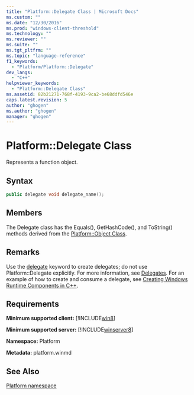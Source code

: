 ```yaml
---
title: "Platform::Delegate Class | Microsoft Docs"
ms.custom: ""
ms.date: "12/30/2016"
ms.prod: "windows-client-threshold"  
ms.technology: ""
ms.reviewer: ""
ms.suite: ""
ms.tgt_pltfrm: ""
ms.topic: "language-reference"
f1_keywords: 
  - "Platform/Platform::Delegate"
dev_langs: 
  - "C++"
helpviewer_keywords: 
  - "Platform::Delegate Class"
ms.assetid: 82b21271-768f-4193-9ca2-be68ddfd546e
caps.latest.revision: 5
author: "ghogen"
ms.author: "ghogen"
manager: "ghogen"
---
```

# Platform::Delegate Class
Represents a function object.  
  
## Syntax  
  
```cpp  
public delegate void delegate_name();  
```  
  
## Members  
 The Delegate class has the Equals(), GetHashCode(), and ToString() methods derived from the [Platform::Object Class](../cppcx/platform-object-class.md).  
  
## Remarks  
 Use the [delegate](../Topic/delegate%20%20\(C++%20Component%20Extensions\).md) keyword to create delegates; do not use Platform::Delegate explicitly. For more information, see [Delegates](../cppcx/delegates-c-cx.md). For an example of how to create and consume a delegate, see [Creating Windows Runtime Components in C++](/MicrosoftDocs/windows-uwp/blob/docs/windows-apps-src/winrt-components/creating-windows-runtime-components-in-cpp.md).  
  
## Requirements  
 **Minimum supported client:** [!INCLUDE[win8](../cppcx/includes/win8-md.md)]  
  
 **Minimum supported server:** [!INCLUDE[winserver8](../cppcx/includes/winserver8-md.md)]  
  
 **Namespace:** Platform  
  
 **Metadata:** platform.winmd  
  
## See Also  
 [Platform namespace](../cppcx/platform-namespace-c-cx.md)